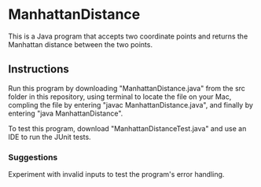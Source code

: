 # ManhattanDistance
This is a Java program that accepts two coordinate points and returns the Manhattan distance between the two points.

## Instructions
Run this program by downloading "ManhattanDistance.java" from the src folder in this repository, using terminal to locate the file on your Mac, compling the file by entering "javac ManhattanDistance.java", and finally by entering "java ManhattanDistance".

To test this program, download  "ManhattanDistanceTest.java" and use an IDE to run the JUnit tests.

### Suggestions
Experiment with invalid inputs to test the program's error handling.
